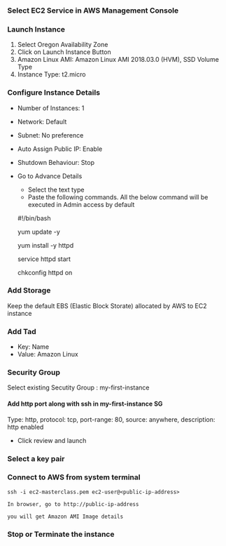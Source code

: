 	

     
### Select EC2 Service in AWS Management Console

### Launch Instance
1. Select Oregon Availability Zone
2. Click on Launch Instance Button
3. Amazon Linux AMI: Amazon Linux AMI 2018.03.0 (HVM), SSD Volume Type
4. Instance Type: t2.micro 

### Configure Instance Details
* Number of Instances: 1
* Network: Default
* Subnet: No preference
* Auto Assign Public IP: Enable
* Shutdown Behaviour: Stop
* Go to Advance Details
	* Select the text type
	* Paste the following commands. All the below command will be executed in Admin access by default 
  
  	\#!/bin/bash
  
  	yum update -y
  
  	yum install -y httpd
  
  	service httpd start
  
  	chkconfig httpd on


### Add Storage
Keep the default EBS (Elastic Block Storate) allocated by AWS to EC2 instance

### Add Tad
* Key: Name
* Value: Amazon Linux

### Security Group
Select existing Secutity Group : my-first-instance

#### Add http port along with ssh in my-first-instance SG

Type: http, protocol: tcp, port-range: 80, source: anywhere, description: http enabled

* Click review and launch

### Select a key pair


### Connect to AWS from system terminal

	ssh -i ec2-masterclass.pem ec2-user@<public-ip-address>

	In browser, go to http://public-ip-address

	you will get Amazon AMI Image details


### Stop or Terminate the instance







